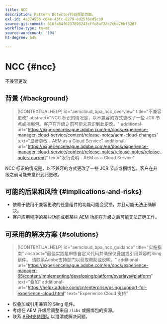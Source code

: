 ```yaml
---
title: NCC
description: Pattern Detector代码帮助页面。
exl-id: 4a374956-c64e-43fc-8279-ed25f6ed5cb0
source-git-commit: 616fa84f6237893243cffc8af28c7cbe76bf32d7
workflow-type: tm+mt
source-wordcount: '194'
ht-degree: 64%

---
```


# NCC {#ncc}

不兼容更改

## 背景 {#background}

>[!CONTEXTUALHELP]
>id="aemcloud_bpa_ncc_overview"
>title="不兼容更改"
>abstract="NCC 标识的情况是，以不兼容的方式更改了一些 JCR 节点或捆绑包。客户在升级之前可能未意识到此更改。"
>additional-url="https://experienceleague.adobe.com/en/docs/experience-manager-cloud-service/content/release-notes/aem-cloud-changes" text="显著更改 - AEM as a Cloud Service"
>additional-url="https://experienceleague.adobe.com/en/docs/experience-manager-cloud-service/content/release-notes/release-notes/release-notes-current" text="发行说明 - AEM as a Cloud Service"

NCC 标识的情况是，以不兼容的方式更改了一些 JCR 节点或捆绑包。客户在升级之前可能未意识到此更改。

## 可能的后果和风险 {#implications-and-risks}

* 依赖于使用不兼容更改的任意组件的功能可能会受损，并且可能无法正确解决。
* 客户应用程序的某些功能或者某些 AEM 功能在升级之后可能无法正确工作。

## 可采用的解决方案 {#solutions}

>[!CONTEXTUALHELP]
>id="aemcloud_bpa_ncc_guidance"
>title="实施指南"
>abstract="最佳实践是审核自定义代码并确保仅叠加或引用兼容的Sling组件。 请联系Adobe支持部门以获取帮助或说明。"
>additional-url="https://experienceleague.adobe.com/en/docs/experience-manager-65/content/implementing/developing/platform/overlays#platform" text="叠加"
>additional-url="https://helpx.adobe.com/cn/enterprise/using/support-for-experience-cloud.html" text="Experience Cloud 支持"

* 仅叠加或引用兼容的 Sling 组件。
* 考虑在 AEM 升级后调整来自 `/libs` 或捆绑包的资源。
* 联系 [AEM支持团队](https://helpx.adobe.com/cn/enterprise/using/support-for-experience-cloud.html) 以澄清或解决问题。

